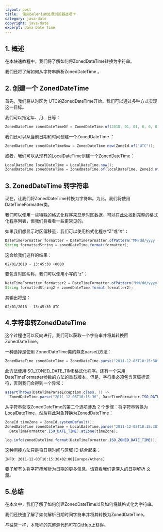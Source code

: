 ```yaml
---
layout: post
title:  使用Selenium处理浏览器选项卡
category: java-date
copyright: java-date
excerpt: Java Date Time
---
```


## 1. 概述

在本快速教程中，我们将了解如何将ZonedDateTime转换为字符串。

我们还将了解如何从字符串解析ZonedDateTime 。

## 2. 创建一个 ZonedDateTime

首先，我们将从时区为 UTC的ZonedDateTime开始。我们可以通过多种方式实现这一目标。

我们可以指定年、月、日等：

```java
ZonedDateTime zonedDateTimeOf = ZonedDateTime.of(2018, 01, 01, 0, 0, 0, 0, ZoneId.of("UTC"));
```

我们还可以从当前日期和时间创建一个ZonedDateTime ：

```java
ZonedDateTime zonedDateTimeNow = ZonedDateTime.now(ZoneId.of("UTC"));
```

或者，我们可以从现有的LocalDateTime创建一个ZonedDateTime：

```java
LocalDateTime localDateTime = LocalDateTime.now();
ZonedDateTime zonedDateTime = ZonedDateTime.of(localDateTime, ZoneId.of("UTC"));
```

## 3. ZonedDateTime 转字符串

现在，让我们将ZonedDateTime转换为字符串。为此，我们将使用DateTimeFormatter类。

我们可以使用一些特殊的格式化程序来显示时区数据。可以在[此处](https://docs.oracle.com/en/java/javase/11/docs/api/java.base/java/time/format/DateTimeFormatter.html)找到完整的格式化程序列表，但我们将看看一些更常见的。

如果我们想显示时区偏移量，我们可以使用格式化程序“Z”或“X”：

```java
DateTimeFormatter formatter = DateTimeFormatter.ofPattern("MM/dd/yyyy - HH:mm:ss Z");
String formattedString = zonedDateTime.format(formatter);
```

这会给我们这样的结果：

```plaintext
02/01/2018 - 13:45:30 +0000
```

要包含时区名称，我们可以使用小写的“z”：

```java
DateTimeFormatter formatter2 = DateTimeFormatter.ofPattern("MM/dd/yyyy - HH:mm:ss z");
String formattedString2 = zonedDateTime.format(formatter2);
```

其输出将是：

```plaintext
02/01/2018 - 13:45:30 UTC
```

## 4.字符串转ZonedDateTime

这个过程也可以反向进行。我们可以获取一个字符串并将其转换回ZonedDateTime。

一种选择是使用 ZonedDateTime类的静态parse()方法：

```java
ZonedDateTime zonedDateTime = ZonedDateTime.parse("2011-12-03T10:15:30+01:00");
```

此方法使用ISO_ZONED_DATE_TIME格式化程序。还有一个采用DateTimeFormatter参数的方法的重载版本。但是，字符串必须包含区域标识符，否则我们会得到一个异常：

```java
assertThrows(DateTimeParseException.class, () -> 
  ZonedDateTime.parse("2011-12-03T10:15:30", DateTimeFormatter.ISO_DATE_TIME));
```

从字符串获取ZonedDateTime的第二个选项涉及 2 个步骤：将字符串转换为LocalDateTime，然后将此对象转换为ZonedDateTime：

```java
ZoneId timeZone = ZoneId.systemDefault();
ZonedDateTime zonedDateTime = LocalDateTime.parse("2011-12-03T10:15:30", 
  DateTimeFormatter.ISO_DATE_TIME).atZone(timeZone);

log.info(zonedDateTime.format(DateTimeFormatter.ISO_ZONED_DATE_TIME));
```

这种间接方法只是将日期时间与区域 ID 结合起来：

```plaintext
INFO: 2011-12-03T10:15:30+02:00[Europe/Athens]
```

要了解有关将字符串解析为日期的更多信息，请查看我们更深入的日期解析 [文章](https://www.baeldung.com/java-string-to-date)。

## 5.总结

在本文中，我们了解了如何创建ZonedDateTime以及如何将其格式化为字符串。

我们还快速了解了如何解析日期时间字符串并将其转换为ZonedDateTime。

与往常一样，本教程的完整源代码可在[GitHub](https://github.com/tu-yucheng/taketoday-tutorial4j/tree/master/java-core-modules/java-date-operations-1)上获得。